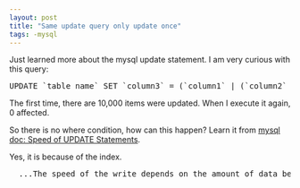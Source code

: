 ```yaml
---
layout: post
title: "Same update query only update once"
tags: -mysql
---
```


Just learned more about the mysql update statement.
I am very curious with this query: 
<pre>
UPDATE `table_name` SET `column3` = (`column1` | (`column2` * 2) ;
</pre>

The first time, there are 10,000 items were updated. When I execute it again, 0 affected.

So there is no where condition, how can this happen?
Learn it from <a href='http://dev.mysql.com/doc/refman/5.1/en/update-speed.html'>mysql doc: Speed of UPDATE Statements</a>.

Yes, it is because of the index.
<pre>
  ...The speed of the write depends on the amount of data being updated and the number of indexes that are updated. Indexes that are not changed do not get updated. 
</pre>